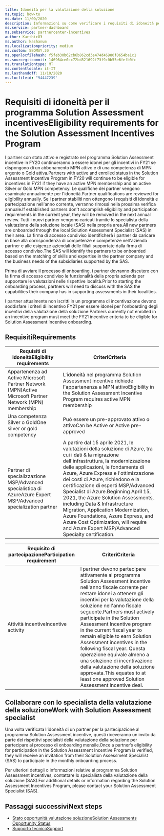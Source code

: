 ```yaml
---
title: Idoneità per la valutazione della soluzione
ms.topic: how-to
ms.date: 11/09/2020
description: Informazioni su come verificare i requisiti di idoneità per la partecipazione al programma Solution Assessment incentives.
ms.service: partner-dashboard
ms.subservice: partnercenter-incentives
author: Karthic83
ms.author: kashanum
ms.localizationpriority: medium
ms.custom: SEOMAY.20
ms.openlocfilehash: f5feb30b62cb6b862cd3e474d46980f8654ba1c1
ms.sourcegitcommit: 146964ce0cc72bd821692f73f9c0b55e6fefb0fc
ms.translationtype: MT
ms.contentlocale: it-IT
ms.lasthandoff: 11/10/2020
ms.locfileid: "94447239"
---
```

# <a name="eligibility-requirements-for-the-solution-assessment-incentives-program"></a><span data-ttu-id="f1771-103">Requisiti di idoneità per il programma Solution Assessment incentives</span><span class="sxs-lookup"><span data-stu-id="f1771-103">Eligibility requirements for the Solution Assessment Incentives Program</span></span>

<span data-ttu-id="f1771-104">I partner con stato attivo e registrato nel programma Solution Assessment incentive in FY20 continueranno a essere idonei per gli incentivi in FY21 se dispongono di un abbonamento MPN attivo e di una competenza di MPN argento o Gold attiva.</span><span class="sxs-lookup"><span data-stu-id="f1771-104">Partners with active and enrolled status in the Solution Assessment Incentive Program in FY20 will continue to be eligible for incentives in FY21 if they have an active MPN membership and an active Silver or Gold MPN competency.</span></span> <span data-ttu-id="f1771-105">Le qualifiche dei partner vengono esaminate annualmente per l'idoneità.</span><span class="sxs-lookup"><span data-stu-id="f1771-105">Partner qualifications are reviewed for eligibility annually.</span></span> <span data-ttu-id="f1771-106">Se i partner stabiliti non ottengono i requisiti di idoneità e partecipazione nell'anno corrente, verranno rimossi nella prossima verifica annuale.</span><span class="sxs-lookup"><span data-stu-id="f1771-106">If established partners don't accomplish eligibility and participation requirements in the current year, they will be removed in the next annual review.</span></span> <span data-ttu-id="f1771-107">Tutti i nuovi partner vengono caricati tramite lo specialista della valutazione della soluzione locale (SAS) nella propria area.</span><span class="sxs-lookup"><span data-stu-id="f1771-107">All new partners are onboarded through the local Solution Assessment Specialist (SAS) in their area.</span></span> <span data-ttu-id="f1771-108">La firma di accesso condiviso identificherà i partner da caricare in base alla corrispondenza di competenze e competenze nell'azienda partner e alle esigenze aziendali delle filiali supportate dalla firma di accesso condiviso.</span><span class="sxs-lookup"><span data-stu-id="f1771-108">The SAS will identify the partners to be onboarded based on the matching of skills and expertise in the partner company and the business needs of the subsidiaries supported by the SAS.</span></span>

<span data-ttu-id="f1771-109">Prima di avviare il processo di onboarding, i partner dovranno discutere con la firma di accesso condiviso le funzionalità della propria azienda per supportare le valutazioni nelle rispettive località.</span><span class="sxs-lookup"><span data-stu-id="f1771-109">Prior to starting the onboarding process, partners will need to discuss with the SAS the capabilities their company has in supporting assessments in their localities.</span></span>

<span data-ttu-id="f1771-110">I partner attualmente non iscritti in un programma di incentivazione devono soddisfare i criteri di incentivo FY21 per essere idonei per l'onboarding degli incentivi della valutazione della soluzione.</span><span class="sxs-lookup"><span data-stu-id="f1771-110">Partners currently not enrolled in an incentive program must meet the FY21 incentive criteria to be eligible for Solution Assessment Incentive onboarding.</span></span>

## <a name="requirements"></a><span data-ttu-id="f1771-111">Requisiti</span><span class="sxs-lookup"><span data-stu-id="f1771-111">Requirements</span></span>

|<span data-ttu-id="f1771-112">**Requisiti di idoneità**</span><span class="sxs-lookup"><span data-stu-id="f1771-112">**Eligibility requirements**</span></span>|<span data-ttu-id="f1771-113">**Criteri**</span><span class="sxs-lookup"><span data-stu-id="f1771-113">**Criteria**</span></span>|
|-----------------------|------------------|
|<span data-ttu-id="f1771-114">Appartenenza ad Active Microsoft Partner Network (MPN)</span><span class="sxs-lookup"><span data-stu-id="f1771-114">Active Microsoft Partner Network (MPN) membership</span></span>|<span data-ttu-id="f1771-115">L'idoneità nel programma Solution Assessment incentive richiede l'appartenenza a MPN attivo</span><span class="sxs-lookup"><span data-stu-id="f1771-115">Eligibility in the Solution Assessment Incentive Program requires active MPN membership</span></span>|
|<span data-ttu-id="f1771-116">Una competenza Silver o Gold</span><span class="sxs-lookup"><span data-stu-id="f1771-116">One silver or gold competency</span></span>|<span data-ttu-id="f1771-117">Può essere un pre-approvato attivo o attivo</span><span class="sxs-lookup"><span data-stu-id="f1771-117">Can be Active or Active pre-approved</span></span>|
|<span data-ttu-id="f1771-118">Partner di specializzazione MSP/Advanced specialistica di Azure</span><span class="sxs-lookup"><span data-stu-id="f1771-118">Azure Expert MSP/Advanced specialization partner</span></span>|<span data-ttu-id="f1771-119">A partire dal 15 aprile 2021, le valutazioni della soluzione di Azure, tra cui i dati & la migrazione dell'infrastruttura, la modernizzazione delle applicazioni, le fondamenta di Azure, Azure Express e l'ottimizzazione dei costi di Azure, richiedono e la certificazione di esperti MSP/Advanced Specialist di Azure.</span><span class="sxs-lookup"><span data-stu-id="f1771-119">Beginning April 15, 2021, the Azure Solution Assessments, including Data & Infrastructure Migration, Application Modernization, Azure Foundations, Azure Express, and Azure Cost Optimization, will require and Azure Expert MSP/Advanced Specialty certification.</span></span>|

|<span data-ttu-id="f1771-120">**Requisito di partecipazione**</span><span class="sxs-lookup"><span data-stu-id="f1771-120">**Participation requirement**</span></span>|<span data-ttu-id="f1771-121">**Criteri**</span><span class="sxs-lookup"><span data-stu-id="f1771-121">**Criteria**</span></span>|
|-------------------------|-------------------------------------|
|<span data-ttu-id="f1771-122">Attività incentive</span><span class="sxs-lookup"><span data-stu-id="f1771-122">Incentive activity</span></span>|<span data-ttu-id="f1771-123">I partner devono partecipare attivamente al programma Solution Assessment incentive nell'anno fiscale corrente per restare idonei a ottenere gli incentivi per la valutazione della soluzione nell'anno fiscale seguente.</span><span class="sxs-lookup"><span data-stu-id="f1771-123">Partners must actively participate in the Solution Assessment Incentive program in the current fiscal year to remain eligible to earn Solution Assessment incentives in the following fiscal year.</span></span> <span data-ttu-id="f1771-124">Questa operazione equivale almeno a una soluzione di incentivazione della valutazione della soluzione approvata.</span><span class="sxs-lookup"><span data-stu-id="f1771-124">This equates to at least one approved Solution Assessment incentive deal.</span></span>|

## <a name="work-with-solution-assessment-specialist"></a><span data-ttu-id="f1771-125">Collaborare con lo specialista della valutazione della soluzione</span><span class="sxs-lookup"><span data-stu-id="f1771-125">Work with Solution Assessment specialist</span></span>

<span data-ttu-id="f1771-126">Una volta verificata l'idoneità di un partner per la partecipazione al programma Solution Assessment incentive, questi riceveranno un invito da parte dei rispettivi specialisti della valutazione della soluzione per partecipare al processo di onboarding mensile.</span><span class="sxs-lookup"><span data-stu-id="f1771-126">Once a partner’s eligibility for participation in the Solution Assessment Incentive Program is verified, they will receive an invitation from their Solution Assessment Specialist (SAS) to participate in the monthly onboarding process.</span></span>

<span data-ttu-id="f1771-127">Per ulteriori dettagli o informazioni relative al programma Solution Assessment incentives, contattare lo specialista della valutazione della soluzione (SAS).</span><span class="sxs-lookup"><span data-stu-id="f1771-127">For additional details or information regarding the Solution Assessment Incentives Program, please contact your Solution Assessment Specialist (SAS).</span></span>

## <a name="next-steps"></a><span data-ttu-id="f1771-128">Passaggi successivi</span><span class="sxs-lookup"><span data-stu-id="f1771-128">Next steps</span></span>

- [<span data-ttu-id="f1771-129">Stato opportunità valutazione soluzione</span><span class="sxs-lookup"><span data-stu-id="f1771-129">Solution Assessments Opportunity Status</span></span>](chip-solution-assessment.md)
- [<span data-ttu-id="f1771-130">Supporto tecnico</span><span class="sxs-lookup"><span data-stu-id="f1771-130">Support</span></span>](report-problems-with-partner-center.md)









